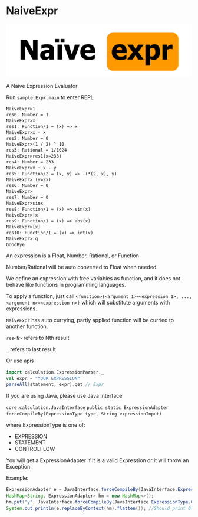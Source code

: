 # NaiveExpr

![NaiveJSON](https://github.com/Somainer/NaiveExpr/raw/master/naiveexpr.png)

A Naive Expression Evaluator

Run `sample.Expr.main` to enter REPL

```
NaiveExpr>1
res0: Number = 1
NaiveExpr>x
res1: Function/1 = (x) => x
NaiveExpr>x - x
res2: Number = 0
NaiveExpr>(1 / 2) ^ 10
res3: Rational = 1/1024
NaiveExpr>res1(x=233)
res4: Number = 233
NaiveExpr>x + x - y
res5: Function/2 = (x, y) => -(*(2, x), y)
NaiveExpr>_(y=2x)
res6: Number = 0
NaiveExpr>_
res7: Number = 0
NaiveExpr>sinx
res8: Function/1 = (x) => sin(x)
NaiveExpr>|x|
res9: Function/1 = (x) => abs(x)
NaiveExpr>[x]
res10: Function/1 = (x) => int(x)
NaiveExpr>:q
GoodBye
```

An expression is a Float, Number, Rational, or Function

Number/Rational will be auto converted to Float when needed.

We define an expression with free variables as function, 
and it does not behave like functions in programming languages.

To apply a function, just call 
`<function>(<argument 1>=<expression 1>, ..., <argument n>=<expression n>)`
which will substitute arguments with expressions.

`NaiveExpr` has auto currying, partly applied function will be curried to another function.

`res<N>` refers to Nth result

`_` refers to last result

Or use apis
```Scala
import calculation.ExpressionParser._
val expr = "YOUR EXPRESSION"
parseAll(statement, expr).get // Expr
```

If you are using Java, please use Java Interface 

`core.calculation.JavaInterface`
`public static ExpressionAdapter forceCompileBy(ExpressionType type, String expressionInput)`

where ExpressionType is one of:
* EXPRESSION
* STATEMENT
* CONTROLFLOW

You will get a ExpressionAdapter if it is a valid Expression or it will throw an Exception.

Example:

```Java
ExpressionAdapter e = JavaInterface.forceCompileBy(JavaInterface.ExpressionType.CONTROLFLOW, "x + x - y").flatten();
HashMap<String, ExpressionAdapter> hm = new HashMap<>();
hm.put("y", JavaInterface.forceCompileBy(JavaInterface.ExpressionType.CONTROLFLOW, "x + x"));
System.out.println(e.replaceByContext(hm).flatten()); //Should print 0
```